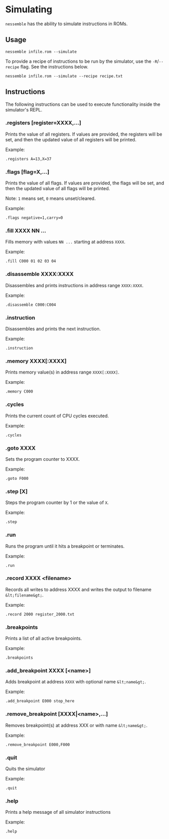 # Simulating

`nessemble` has the ability to simulate instructions in ROMs.

## Usage

```text
nessemble infile.rom --simulate
```

To provide a recipe of instructions to be run by the simulator, use the
`-R`/`--recipe` flag. See the instructions below.

```text
nessemble infile.rom --simulate --recipe recipe.txt
```

## Instructions

The following instructions can be used to execute functionality inside the
simulator's REPL.

### .registers [register=XXXX,...]

Prints the value of all registers. If values are provided, the registers will be
set, and then the updated value of all registers will be printed.

Example:

```text
.registers A=13,X=37
```

### .flags [flag=X,...]

Prints the value of all flags. If values are provided, the flags will be set,
and then the updated value of all flags will be printed.

Note: `1` means set, `0` means unset/cleared.

Example:

```text
.flags negative=1,carry=0
```

### .fill XXXX NN ...

Fills memory with values `NN ...` starting at address `XXXX`.

Example:

```text
.fill C000 01 02 03 04
```

### .disassemble XXXX:XXXX

Disassembles and prints instructions in address range `XXXX:XXXX`.

Example:

```text
.disassemble C000:C004
```

### .instruction

Disassembles and prints the next instruction.

Example:

```text
.instruction
```

### .memory XXXX[:XXXX]

Prints memory value(s) in address range `XXXX[:XXXX]`.

Example:

```text
.memory C000
```

### .cycles

Prints the current count of CPU cycles executed.

Example:

```text
.cycles
```

### .goto XXXX

Sets the program counter to XXXX.

Example:

```text
.goto F000
```

### .step [X]

Steps the program counter by 1 or the value of `X`.

Example:

```text
.step
```

### .run

Runs the program until it hits a breakpoint or terminates.

Example:

```text
.run
```

### .record XXXX &lt;filename&gt;

Records all writes to address XXXX and writes the output to filename
`&lt;filename&gt;`.

Example:

```text
.record 2000 register_2000.txt
```

### .breakpoints

Prints a list of all active breakpoints.

Example:

```text
.breakpoints
```

### .add_breakpoint XXXX [&lt;name&gt;]

Adds breakpoint at address `XXXX` with optional name `&lt;name&gt;`.

Example:

```text
.add_breakpoint E000 stop_here
```

### .remove_breakpoint [XXXX|&lt;name&gt;,...]

Removes breakpoint(s) at address XXX or with name `&lt;name&gt;`.

Example:

```text
.remove_breakpoint E000,F000
```

### .quit

Quits the simulator

Example:

```text
.quit
```

### .help

Prints a help message of all simulator instructions

Example:

```text
.help
```
